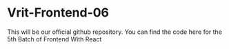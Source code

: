 # Vrit-Frontend-06
This will be our official github repository. You can find the code here for the 5th Batch of Frontend With React
